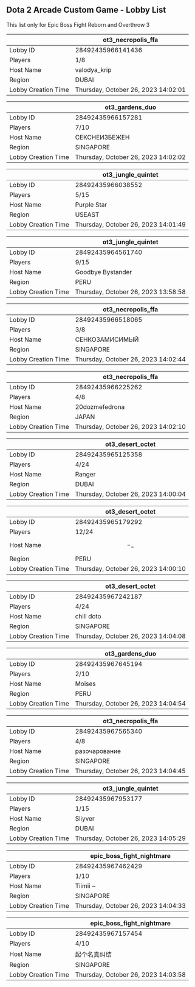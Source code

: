 ## Dota 2 Arcade Custom Game - Lobby List

This list only for Epic Boss Fight Reborn and Overthrow 3

|  | ot3_necropolis_ffa |
| ------ | ------ |
| Lobby ID | 28492435966141436 |
| Players | 1/8 |
| Host Name | valodya_krip |
| Region | DUBAI |
| Lobby Creation Time | Thursday, October 26, 2023 14:02:01 |


|  | ot3_gardens_duo |
| ------ | ------ |
| Lobby ID | 28492435966157281 |
| Players | 7/10 |
| Host Name | СЕКСНЕИЗБЕЖЕН |
| Region | SINGAPORE |
| Lobby Creation Time | Thursday, October 26, 2023 14:02:02 |


|  | ot3_jungle_quintet |
| ------ | ------ |
| Lobby ID | 28492435966038552 |
| Players | 5/15 |
| Host Name | Purple Star |
| Region | USEAST |
| Lobby Creation Time | Thursday, October 26, 2023 14:01:49 |


|  | ot3_jungle_quintet |
| ------ | ------ |
| Lobby ID | 28492435964561740 |
| Players | 9/15 |
| Host Name | Goodbye Bystander |
| Region | PERU |
| Lobby Creation Time | Thursday, October 26, 2023 13:58:58 |


|  | ot3_necropolis_ffa |
| ------ | ------ |
| Lobby ID | 28492435966518065 |
| Players | 3/8 |
| Host Name | СЕНКОЗАМИСИМЫЙ |
| Region | SINGAPORE |
| Lobby Creation Time | Thursday, October 26, 2023 14:02:44 |


|  | ot3_necropolis_ffa |
| ------ | ------ |
| Lobby ID | 28492435966225262 |
| Players | 4/8 |
| Host Name | 20dozmefedrona |
| Region | JAPAN |
| Lobby Creation Time | Thursday, October 26, 2023 14:02:10 |


|  | ot3_desert_octet |
| ------ | ------ |
| Lobby ID | 28492435965125358 |
| Players | 4/24 |
| Host Name | Ranger |
| Region | DUBAI |
| Lobby Creation Time | Thursday, October 26, 2023 14:00:04 |


|  | ot3_desert_octet |
| ------ | ------ |
| Lobby ID | 28492435965179292 |
| Players | 12/24 |
| Host Name | $$-_-$$ |
| Region | PERU |
| Lobby Creation Time | Thursday, October 26, 2023 14:00:10 |


|  | ot3_desert_octet |
| ------ | ------ |
| Lobby ID | 28492435967242187 |
| Players | 4/24 |
| Host Name | chill doto |
| Region | SINGAPORE |
| Lobby Creation Time | Thursday, October 26, 2023 14:04:08 |


|  | ot3_gardens_duo |
| ------ | ------ |
| Lobby ID | 28492435967645194 |
| Players | 2/10 |
| Host Name | Moises |
| Region | PERU |
| Lobby Creation Time | Thursday, October 26, 2023 14:04:54 |


|  | ot3_necropolis_ffa |
| ------ | ------ |
| Lobby ID | 28492435967565340 |
| Players | 4/8 |
| Host Name | разочарование |
| Region | SINGAPORE |
| Lobby Creation Time | Thursday, October 26, 2023 14:04:45 |


|  | ot3_jungle_quintet |
| ------ | ------ |
| Lobby ID | 28492435967953177 |
| Players | 1/15 |
| Host Name | Sliyver |
| Region | DUBAI |
| Lobby Creation Time | Thursday, October 26, 2023 14:05:29 |


|  | epic_boss_fight_nightmare |
| ------ | ------ |
| Lobby ID | 28492435967462429 |
| Players | 1/10 |
| Host Name | Tiimii ~ |
| Region | SINGAPORE |
| Lobby Creation Time | Thursday, October 26, 2023 14:04:33 |


|  | epic_boss_fight_nightmare |
| ------ | ------ |
| Lobby ID | 28492435967157454 |
| Players | 4/10 |
| Host Name | 起个名真纠结 |
| Region | SINGAPORE |
| Lobby Creation Time | Thursday, October 26, 2023 14:03:58 |



